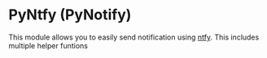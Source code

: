 # PyNtfy (PyNotify)
This module allows you to easily send notification using [ntfy](https://ntfy.sh/).
This includes multiple helper funtions
